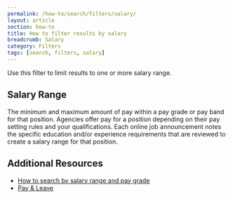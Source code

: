 ```yaml
---
permalink: /how-to/search/filters/salary/
layout: article
section: how-to
title: How to filter results by salary
breadcrumb: Salary
category: Filters
tags: [search, filters, salary]
---
```


Use this filter to limit results to one or more salary range.

## Salary Range

The minimum and maximum amount of pay within a pay grade or pay band for that position. Agencies offer pay for a position depending on their pay setting rules and your qualifications. Each online job announcement notes the specific education and/or experience requirements that are reviewed to create a salary range for that position.

## Additional Resources

* [How to search by salary range and pay grade](../../advanced/salary/)
* [Pay & Leave](../../../../working-in-government/pay-and-leave/)